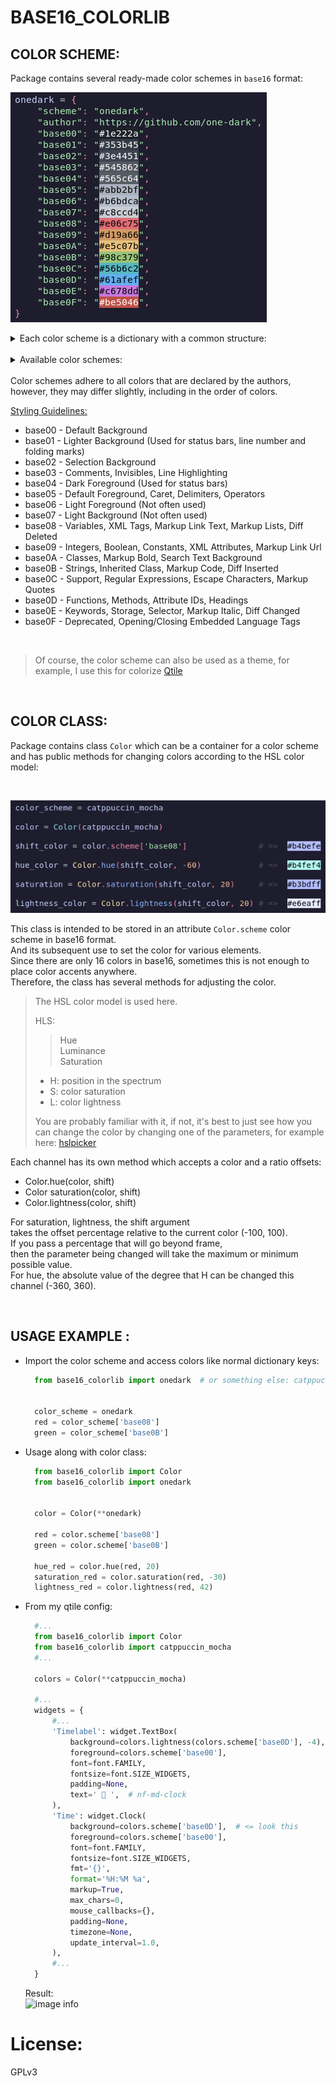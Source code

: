# BASE16_COLORLIB

## COLOR SCHEME:

Package contains several ready-made color schemes in `base16` format:
<br/>

![image info](https://raw.githubusercontent.com/MOIS3Y/base16-colorlib/assets/onedark_example.png)


<details>
  <summary>Each color scheme is a dictionary with a common structure:</summary>
    <br>

  ```python
  {
    "scheme": "onedark",
    "author": "https://github.com/one-dark",
    "base00": "#1e222a",
    "base01": "#353b45",
    "base02": "#3e4451",
    "base03": "#545862",
    "base04": "#565c64",
    "base05": "#abb2bf",
    "base06": "#b6bdca",
    "base07": "#c8ccd4",
    "base08": "#e06c75",
    "base09": "#d19a66",
    "base0A": "#e5c07b",
    "base0B": "#98c379",
    "base0C": "#56b6c2",
    "base0D": "#61afef",
    "base0E": "#c678dd",
    "base0F": "#be5046",
}
  ```
</details>

<br/>

<details><summary>Available color schemes:</summary>
  <br/>
  <details><summary>aquarium:</summary>
  <br/>
  <img src="https://raw.githubusercontent.com/MOIS3Y/base16-colorlib/assets/aquarium_example.png">
  <br/>

  ```
  {
    "scheme": "aquarium",
    "author": "https://github.com/FrenzyExists/aquarium-vim",
    "base00": "#20202A",
    "base01": "#2c2e3e",
    "base02": "#3D4059",
    "base03": "#313449",
    "base04": "#63718b",
    "base05": "#bac0cb",
    "base06": "#c5cbd6",
    "base07": "#ced4df",
    "base08": "#ebb9b9",
    "base09": "#e8cca7",
    "base0A": "#e6dfb8",
    "base0B": "#b1dba4",
    "base0C": "#b8dceb",
    "base0D": "#a3b8ef",
    "base0E": "#f6bbe7",
    "base0F": "#eAc1c1",
  }
  ```
  </details>
  <details><summary>ashes:</summary>
  <br/>
  <img src="https://raw.githubusercontent.com/MOIS3Y/base16-colorlib/assets/ashes_example.png">
  <br/>

  ```
  {
    "scheme": "ashes",
    "author": "https://github.com/chriskempson/base16-vim",
    "base00": "#1c2023",
    "base01": "#272b2e",
    "base02": "#303437",
    "base03": "#44484b",
    "base04": "#adb3ba",
    "base05": "#c7ccd1",
    "base06": "#dfe2e5",
    "base07": "#f3f4f5",
    "base08": "#c7ae95",
    "base09": "#c7c795",
    "base0A": "#aec795",
    "base0B": "#95c7ae",
    "base0C": "#95aec7",
    "base0D": "#ae95c7",
    "base0E": "#c795ae",
    "base0F": "#c79595",
  }
  ```
  </details>
  <details><summary>ayu_dark:</summary>
  <br/>
  <img src="https://raw.githubusercontent.com/MOIS3Y/base16-colorlib/assets/ayu_dark_example.png">
  <br/>

  ```
  {
    "scheme": "ayu_dark",
    "author": "https://github.com/ayu-theme/ayu-vim",
    "base00": "#0B0E14",
    "base01": "#1c1f25",
    "base02": "#24272d",
    "base03": "#2b2e34",
    "base04": "#33363c",
    "base05": "#c9c7be",
    "base06": "#E6E1CF",
    "base07": "#D9D7CE",
    "base08": "#c9c7be",
    "base09": "#FFEE99",
    "base0A": "#56c3f9",
    "base0B": "#AAD84C",
    "base0C": "#FFB454",
    "base0D": "#F07174",
    "base0E": "#FFB454",
    "base0F": "#CBA6F7",
  }
  ```
  </details>
  <details><summary>ayu_light:</summary>
  <br/>
  <img src="https://raw.githubusercontent.com/MOIS3Y/base16-colorlib/assets/ayu_light_example.png">
  <br/>

  ```
  {
    "scheme": "ayu_light",
    "author": "https://github.com/ayu-theme/ayu-vim",
    "base00": "#fafafa",
    "base01": "#f0f0f0",
    "base02": "#eeeeee",
    "base03": "#dfdfdf",
    "base04": "#d2d2d2",
    "base05": "#5C6166",
    "base06": "#52575c",
    "base07": "#484d52",
    "base08": "#F07171",
    "base09": "#A37ACC",
    "base0A": "#399EE6",
    "base0B": "#86B300",
    "base0C": "#4CBF99",
    "base0D": "#55B4D4",
    "base0E": "#FA8D3E",
    "base0F": "#F2AE49",
  }
  ```
  </details>
  <br/>
  <details><summary>bearded_arc:</summary>
  <br/>
  <img src="https://raw.githubusercontent.com/MOIS3Y/base16-colorlib/assets/bearded_arc_example.png">
  <br/>

  ```
  {
    "scheme": "bearded_arc",
    "author": "https://github.com/BeardedBear/bearded-theme",
    "base00": "#1c2433",
    "base01": "#262e3d",
    "base02": "#303847",
    "base03": "#444c5b",
    "base04": "#a1adb7",
    "base05": "#c3cfd9",
    "base06": "#ABB7C1",
    "base07": "#08bdba",
    "base08": "#FF738A",
    "base09": "#FF955C",
    "base0A": "#EACD61",
    "base0B": "#3CEC85",
    "base0C": "#77aed7",
    "base0D": "#69C3FF",
    "base0E": "#22ECDB",
    "base0F": "#FF738A",
  }
  ```
  </details>
  <details><summary>blossom_light:</summary>
  <br/>
  <img src="https://raw.githubusercontent.com/MOIS3Y/base16-colorlib/assets/blossom_light_example.png">
  <br/>

  ```
  {
    "scheme": "blossom_light",
    "author": "https://github.com/blossom-theme",
    "base00": "#e6dfdc",
    "base01": "#ded7d4",
    "base02": "#d7d0cd",
    "base03": "#d1cac7",
    "base04": "#cac3c0",
    "base05": "#746862",
    "base06": "#5e524c",
    "base07": "#695d57",
    "base08": "#8779a8",
    "base09": "#a87678",
    "base0A": "#738199",
    "base0B": "#6c805c",
    "base0C": "#5e908e",
    "base0D": "#b3816a",
    "base0E": "#7e8e8e",
    "base0F": "#976153",
  }
  ```
  </details>
  <br/>
  <details><summary>catppuccin_latte:</summary>
  <br/>
  <img src="https://raw.githubusercontent.com/MOIS3Y/base16-colorlib/assets/catppuccin_latte_example.png">
  <br/>

  ```
  {
    "scheme": "catppuccin_latte",
    "author": "https://github.com/catppuccin/catppuccin",
    "base00": "#eff1f5", # base
    "base01": "#e6e9ef", # mantle
    "base02": "#ccd0da", # surface0
    "base03": "#bcc0cc", # surface1
    "base04": "#acb0be", # surface2
    "base05": "#4c4f69", # text
    "base06": "#dc8a78", # rosewater
    "base07": "#7287fd", # lavender
    "base08": "#d20f39", # red
    "base09": "#fe640b", # peach
    "base0A": "#df8e1d", # yellow
    "base0B": "#40a02b", # green
    "base0C": "#179299", # teal
    "base0D": "#1e66f5", # blue
    "base0E": "#8839ef", # mauve
    "base0F": "#dd7878", # flamingo
  }
  ```
  </details>
  <details><summary>catppuccin_frappe:</summary>
  <br/>
  <img src="https://raw.githubusercontent.com/MOIS3Y/base16-colorlib/assets/catppuccin_frappe_example.png">
  <br/>

  ```
  {
    "scheme": "catppuccin_frappe",
    "author": "https://github.com/catppuccin/catppuccin",
    "base00": "#303446", # base
    "base01": "#292c3c", # mantle
    "base02": "#414559", # surface0
    "base03": "#51576d", # surface1
    "base04": "#626880", # surface2
    "base05": "#c6d0f5", # text
    "base06": "#f2d5cf", # rosewater
    "base07": "#babbf1", # lavender
    "base08": "#e78284", # red
    "base09": "#ef9f76", # peach
    "base0A": "#e5c890", # yellow
    "base0B": "#a6d189", # green
    "base0C": "#81c8be", # teal
    "base0D": "#8caaee", # blue
    "base0E": "#ca9ee6", # mauve
    "base0F": "#eebebe", # flamingo
  }
  ```
  </details>
  <details><summary>catppuccin_macchiato:</summary>
  <br/>
  <img src="https://raw.githubusercontent.com/MOIS3Y/base16-colorlib/assets/catppuccin_macchiato_example.png">
  <br/>

  ```
  {
    "scheme": "catppuccin_macchiato",
    "author": "https://github.com/catppuccin/catppuccin",
    "base00": "#24273a", # base
    "base01": "#1e2030", # mantle
    "base02": "#363a4f", # surface0
    "base03": "#494d64", # surface1
    "base04": "#5b6078", # surface2
    "base05": "#cad3f5", # text
    "base06": "#f4dbd6", # rosewater
    "base07": "#b7bdf8", # lavender
    "base08": "#ed8796", # red
    "base09": "#f5a97f", # peach
    "base0A": "#eed49f", # yellow
    "base0B": "#a6da95", # green
    "base0C": "#8bd5ca", # teal
    "base0D": "#8aadf4", # blue
    "base0E": "#c6a0f6", # mauve
    "base0F": "#f0c6c6", # flamingo
  }
  ```
  </details>
  <details><summary>catppuccin_mocha:</summary>
  <br/>
  <img src="https://raw.githubusercontent.com/MOIS3Y/base16-colorlib/assets/catppuccin_mocha_example.png">
  <br/>

  ```
  {
    "scheme": "catppuccin_mocha",
    "author": "https://github.com/catppuccin/catppuccin",
    "base00": "#1e1e2e", # base
    "base01": "#181825", # mantle
    "base02": "#313244", # surface0
    "base03": "#45475a", # surface1
    "base04": "#585b70", # surface2
    "base05": "#cdd6f4", # text
    "base06": "#f5e0dc", # rosewater
    "base07": "#b4befe", # lavender
    "base08": "#f38ba8", # red
    "base09": "#fab387", # peach
    "base0A": "#f9e2af", # yellow
    "base0B": "#a6e3a1", # green
    "base0C": "#94e2d5", # teal
    "base0D": "#89b4fa", # blue
    "base0E": "#cba6f7", # mauve
    "base0F": "#f2cdcd", # flamingo
  }
  ```
  </details>
  <br/>
  <details><summary>decay:</summary>
  <br/>
  <img src="https://raw.githubusercontent.com/MOIS3Y/base16-colorlib/assets/decay_example.png">
  <br/>

  ```
  {
    "scheme": "decay",
    "author": "https://github.com/decaycs",
    "base00": "#171B20",
    "base01": "#21262e",
    "base02": "#242931",
    "base03": "#485263",
    "base04": "#485263",
    "base05": "#b6beca",
    "base06": "#dee1e6",
    "base07": "#dee1e6",
    "base08": "#70A5EB",
    "base09": "#e9a180",
    "base0A": "#f1cf8a",
    "base0B": "#78DBA9",
    "base0C": "#e26c7c",
    "base0D": "#86aaec",
    "base0E": "#c68aee",
    "base0F": "#9cd1ff",
  }
  ```
  </details>
  <details><summary>dracula:</summary>
  <br/>
  <img src="https://raw.githubusercontent.com/MOIS3Y/base16-colorlib/assets/dracula_example.png">
  <br/>

  ```
  {
    "scheme": "dracula",
    "author": "https://github.com/dracula",
    "base00": "#282936",
    "base01": "#3a3c4e",
    "base02": "#4d4f68",
    "base03": "#626483",
    "base04": "#62d6e8",
    "base05": "#e9e9f4",
    "base06": "#f1f2f8",
    "base07": "#f7f7fb",
    "base08": "#ea51b2",
    "base09": "#b45bcf",
    "base0A": "#00f769",
    "base0B": "#ebff87",
    "base0C": "#a1efe4",
    "base0D": "#62d6e8",
    "base0E": "#b45bcf",
    "base0F": "#00f769",
}
  ```
  </details>
  <br/>
  <details><summary>everblush:</summary>
  <br/>
  <img src="https://raw.githubusercontent.com/MOIS3Y/base16-colorlib/assets/everblush_example.png">
  <br/>

  ```
  {
    "scheme": "everblush",
    "author": "https://github.com/Everblush",
    "base00": "#141b1e",
    "base01": "#1e2528",
    "base02": "#282f32",
    "base03": "#2d3437",
    "base04": "#3c4346",
    "base05": "#dadada",
    "base06": "#e4e4e4",
    "base07": "#dadada",
    "base08": "#e57474",
    "base09": "#fcb163",
    "base0A": "#e5c76b",
    "base0B": "#8ccf7e",
    "base0C": "#6cbfbf",
    "base0D": "#67b0e8",
    "base0E": "#c47fd5",
    "base0F": "#ef7d7d",
  }
  ```
  </details>
  <details><summary>everforest_dark:</summary>
  <br/>
  <img src="https://raw.githubusercontent.com/MOIS3Y/base16-colorlib/assets/everforest_dark_example.png">
  <br/>

  ```
  {
    "author": "https://github.com/sainnhe/everforest",
    "base00": "#2b3339",
    "base01": "#323c41",
    "base02": "#3a4248",
    "base03": "#424a50",
    "base04": "#4a5258",
    "base05": "#d3c6aa",
    "base06": "#ddd0b4",
    "base07": "#e7dabe",
    "base08": "#7fbbb3",
    "base09": "#d699b6",
    "base0A": "#83c092",
    "base0B": "#dbbc7f",
    "base0C": "#e69875",
    "base0D": "#a7c080",
    "base0E": "#e67e80",
    "base0F": "#d699b6",
  }
  ```
  </details>
  <details><summary>everforest_light:</summary>
  <br/>
  <img src="https://raw.githubusercontent.com/MOIS3Y/base16-colorlib/assets/everforest_light_example.png">
  <br/>

  ```
  {
    "scheme": "everforest_light",
    "author": "https://github.com/sainnhe/everforest",
    "base00": "#fff9e8",
    "base01": "#f6f0df",
    "base02": "#ede7d6",
    "base03": "#e5dfce",
    "base04": "#ddd7c6",
    "base05": "#495157",
    "base06": "#3b4349",
    "base07": "#272f35",
    "base08": "#5f9b93",
    "base09": "#b67996",
    "base0A": "#8da101",
    "base0B": "#d59600",
    "base0C": "#ef615e",
    "base0D": "#87a060",
    "base0E": "#c85552",
    "base0F": "#c85552",
  }
  ```
  </details>
  <br/>
  <details><summary>falcon:</summary>
  <br/>
  <img src="https://raw.githubusercontent.com/MOIS3Y/base16-colorlib/assets/falcon_example.png">
  <br/>

  ```
  {
    "scheme": "falcon",
    "author": "https://github.com/fenetikm/falcon",
    "base00": "#020222",
    "base01": "#0b0b2b",
    "base02": "#161636",
    "base03": "#202040",
    "base04": "#e4e4eb",
    "base05": "#eeeef5",
    "base06": "#f3f3fa",
    "base07": "#F8F8FF",
    "base08": "#BFDAFF",
    "base09": "#B4B4B9",
    "base0A": "#FFC552",
    "base0B": "#C8D0E3",
    "base0C": "#B4B4B9",
    "base0D": "#FFC552",
    "base0E": "#8BCCBF",
    "base0F": "#DFDFE5",
  }
  ```
  </details>
  <br/>
 <details><summary>gruvbox_dark:</summary>
  <br/>
  <img src="https://raw.githubusercontent.com/MOIS3Y/base16-colorlib/assets/gruvbox_dark_example.png">
  <br/>

  ```
  {
    "scheme": "gruvbox_dark",
    "author": "https://github.com/morhetz/gruvbox",
    "base00": "#282828",
    "base01": "#3c3836",
    "base02": "#423e3c",
    "base03": "#484442",
    "base04": "#bdae93",
    "base05": "#d5c4a1",
    "base06": "#ebdbb2",
    "base07": "#fbf1c7",
    "base08": "#fb4934",
    "base09": "#fe8019",
    "base0A": "#fabd2f",
    "base0B": "#b8bb26",
    "base0C": "#8ec07c",
    "base0D": "#83a598",
    "base0E": "#d3869b",
    "base0F": "#d65d0e",
  }
  ```
  </details>
  <details><summary>gruvbox_light:</summary>
  <br/>
  <img src="https://raw.githubusercontent.com/MOIS3Y/base16-colorlib/assets/gruvbox_light_example.png">
  <br/>

  ```
  {
    "scheme": "gruvbox_light",
    "author": "https://github.com/morhetz/gruvbox",
    "base00": "#F2E5BC",
    "base01": "#e3d6ad",
    "base02": "#e5d8af",
    "base03": "#d8cba2",
    "base04": "#cabd94",
    "base05": "#504945",
    "base06": "#3c3836",
    "base07": "#282828",
    "base08": "#9d0006",
    "base09": "#af3a03",
    "base0A": "#b57614",
    "base0B": "#79740e",
    "base0C": "#427b58",
    "base0D": "#076678",
    "base0E": "#8f3f71",
    "base0F": "#d65d0e",
  }
  ```
  </details>
  <br/>
  <details><summary>kanagawa:</summary>
  <br/>
  <img src="https://raw.githubusercontent.com/MOIS3Y/base16-colorlib/assets/kanagawa_example.png">
  <br/>

  ```
  {
    "scheme": "kanagawa",
    "author": "https://github.com/rebelot/kanagawa.nvim",
    "base00": "#1f1f28",
    "base01": "#2a2a37",
    "base02": "#223249",
    "base03": "#363646",
    "base04": "#4c4c55",
    "base05": "#c8c3a6",
    "base06": "#d2cdb0",
    "base07": "#DCD7BA",
    "base08": "#d8616b",
    "base09": "#ffa066",
    "base0A": "#dca561",
    "base0B": "#98bb6c",
    "base0C": "#7fb4ca",
    "base0D": "#7e9cd8",
    "base0E": "#9c86bf",
    "base0F": "#d8616b",
  }
  ```
  </details>
  <br/>
  <details><summary>melange:</summary>
  <br/>
  <img src="https://raw.githubusercontent.com/MOIS3Y/base16-colorlib/assets/melange_example.png">
  <br/>

  ```
  {
    "scheme": "melange",
    "author": "https://github.com/savq/melange",
    "base00": "#2A2520",
    "base01": "#39342f",
    "base02": "#433e39",
    "base03": "#4d4843",
    "base04": "#57524d",
    "base05": "#ECE1D7",
    "base06": "#e3d8ce",
    "base07": "#d8cdc3",
    "base08": "#ECE1D7",
    "base09": "#86A3A3",
    "base0A": "#99D59D",
    "base0B": "#9AACCE",
    "base0C": "#EBC06D",
    "base0D": "#EBC06D",
    "base0E": "#E49B5D",
    "base0F": "#8E733F",
  }
  ```
  </details>
  <details><summary>monokai:</summary>
  <br/>
  <img src="https://raw.githubusercontent.com/MOIS3Y/base16-colorlib/assets/monokai_example.png">
  <br/>

  ```
  {
    "scheme": "monokai",
    "author": "https://monokai.pro",
    "base00": "#272822",
    "base01": "#383830",
    "base02": "#49483e",
    "base03": "#75715e",
    "base04": "#a59f85",
    "base05": "#f8f8f2",
    "base06": "#f5f4f1",
    "base07": "#f9f8f5",
    "base08": "#fd971f",
    "base09": "#ae81ff",
    "base0A": "#f4bf75",
    "base0B": "#a6e22e",
    "base0C": "#a1efe4",
    "base0D": "#66d9ef",
    "base0E": "#f92672",
    "base0F": "#cc6633",
  }
  ```
  </details>
  <details><summary>monochrome:</summary>
  <br/>
  <img src="https://raw.githubusercontent.com/MOIS3Y/base16-colorlib/assets/monochrome_example.png">
  <br/>

  ```
  {
    "scheme": "monochrome",
    "author": "https://github.com/kdheepak/monochrome.nvim",
    "base00": "#101010",
    "base01": "#1f1f1f",
    "base02": "#2e2e2e",
    "base03": "#383838",
    "base04": "#424242",
    "base05": "#bfc5d0",
    "base06": "#c7cdd8",
    "base07": "#ced4df",
    "base08": "#eee8d5",
    "base09": "#B8B7B1",
    "base0A": "#859ba2",
    "base0B": "#7b9198",
    "base0C": "#DFDFDA",
    "base0D": "#ced4df",
    "base0E": "#DAD4C3",
    "base0F": "#ced4df",
  }
  ```
  </details>
  <details><summary>mountain:</summary>
  <br/>
  <img src="https://raw.githubusercontent.com/MOIS3Y/base16-colorlib/assets/mountain_example.png">
  <br/>

  ```
  {
    "scheme": "mountain",
    "author": "https://github.com/mountain-theme/Mountain",
    "base00": "#0f0f0f",
    "base01": "#151515",
    "base02": "#191919",
    "base03": "#222222",
    "base04": "#535353",
    "base05": "#d8d8d8",
    "base06": "#e6e6e6",
    "base07": "#f0f0f0",
    "base08": "#b18f91",
    "base09": "#d8bb92",
    "base0A": "#b1ae8f",
    "base0B": "#8aac8b",
    "base0C": "#91b2b3",
    "base0D": "#a5a0c2",
    "base0E": "#ac8aac",
    "base0F": "#b39193",
  }
  ```
  </details>
   <br/>
  <details><summary>nord:</summary>
  <br/>
  <img src="https://raw.githubusercontent.com/MOIS3Y/base16-colorlib/assets/nord_example.png">
  <br/>

  ```
  {
    "scheme": "nord",
    "author": "https://www.nordtheme.com",
    "base00": "#2E3440",
    "base01": "#3B4252",
    "base02": "#434C5E",
    "base03": "#4C566A",
    "base04": "#D8DEE9",
    "base05": "#E5E9F0",
    "base06": "#ECEFF4",
    "base07": "#8FBCBB",
    "base08": "#88C0D0",
    "base09": "#81A1C1",
    "base0A": "#5E81AC",
    "base0B": "#BF616A",
    "base0C": "#D08770",
    "base0D": "#EBCB8B",
    "base0E": "#A3BE8C",
    "base0F": "#B48EAD",
  }
  ```
  </details>
   <br/>
  <details><summary>onedark:</summary>
  <br/>
  <img src="https://raw.githubusercontent.com/MOIS3Y/base16-colorlib/assets/onedark_example.png">
  <br/>

  ```
  {
    "scheme": "onedark",
    "author": "https://github.com/one-dark",
    "base00": "#1e222a",
    "base01": "#353b45",
    "base02": "#3e4451",
    "base03": "#545862",
    "base04": "#565c64",
    "base05": "#abb2bf",
    "base06": "#b6bdca",
    "base07": "#c8ccd4",
    "base08": "#e06c75",
    "base09": "#d19a66",
    "base0A": "#e5c07b",
    "base0B": "#98c379",
    "base0C": "#56b6c2",
    "base0D": "#61afef",
    "base0E": "#c678dd",
    "base0F": "#be5046",
  }
  ```
  </details>
  <details><summary>onelight:</summary>
  <br/>
  <img src="https://raw.githubusercontent.com/MOIS3Y/base16-colorlib/assets/onelight_example.png">
  <br/>

  ```
  {
    "scheme": "onelight",
    "author": "https://github.com/one-dark",
    "base00": "#fafafa",
    "base01": "#f4f4f4",
    "base02": "#e5e5e6",
    "base03": "#dfdfe0",
    "base04": "#d7d7d8",
    "base05": "#383a42",
    "base06": "#202227",
    "base07": "#090a0b",
    "base08": "#d84a3d",
    "base09": "#a626a4",
    "base0A": "#c18401",
    "base0B": "#50a14f",
    "base0C": "#0070a8",
    "base0D": "#4078f2",
    "base0E": "#a626a4",
    "base0F": "#986801",
  }
  ```
  </details>
  <br/>
  <details><summary>rosepine:</summary>
  <br/>
  <img src="https://raw.githubusercontent.com/MOIS3Y/base16-colorlib/assets/rosepine_example.png">
  <br/>

  ```
  {
    "scheme": "rosepine",
    "author": "https://github.com/edunfelt/base16-rose-pine-scheme",
    "base00": "#191724",
    "base01": "#1f1d2e",
    "base02": "#26233a",
    "base03": "#6e6a86",
    "base04": "#908caa",
    "base05": "#e0def4",
    "base06": "#e0def4",
    "base07": "#524f67",
    "base08": "#eb6f92",
    "base09": "#f6c177",
    "base0A": "#ebbcba",
    "base0B": "#31748f",
    "base0C": "#9ccfd8",
    "base0D": "#c4a7e7",
    "base0E": "#f6c177",
    "base0F": "#524f67",
  }
  ```
  </details>
  <details><summary>rosepine_moon:</summary>
  <br/>
  <img src="https://raw.githubusercontent.com/MOIS3Y/base16-colorlib/assets/rosepine_moon_example.png">
  <br/>

  ```
  {
    "scheme": "rosepine_moon",
    "author": "https://github.com/edunfelt/base16-rose-pine-scheme",
    "base00": "#232136",
    "base01": "#2a273f",
    "base02": "#393552",
    "base03": "#6e6a86",
    "base04": "#908caa",
    "base05": "#e0def4",
    "base06": "#e0def4",
    "base07": "#56526e",
    "base08": "#ecebf0",
    "base08": "#eb6f92",
    "base09": "#f6c177",
    "base0A": "#ea9a97",
    "base0B": "#3e8fb0",
    "base0C": "#9ccfd8",
    "base0D": "#c4a7e7",
    "base0E": "#f6c177",
    "base0F": "#56526e",
  }
  ```
  </details>
  <details><summary>rosepine_dawn:</summary>
  <br/>
  <img src="https://raw.githubusercontent.com/MOIS3Y/base16-colorlib/assets/rosepine_dawn_example.png">
  <br/>

  ```
  {
    "scheme": "rosepine_dawn",
    "author": "https://github.com/edunfelt/base16-rose-pine-scheme",
    "base00": "#faf4ed",
    "base01": "#fffaf3",
    "base02": "#f2e9de",
    "base03": "#9893a5",
    "base04": "#797593",
    "base05": "#575279",
    "base06": "#575279",
    "base07": "#cecacd",
    "base08": "#b4637a",
    "base09": "#ea9d34",
    "base0A": "#d7827e",
    "base0B": "#286983",
    "base0C": "#56949f",
    "base0D": "#907aa9",
    "base0E": "#ea9d34",
    "base0F": "#cecacd",
  }
  ```
  </details>
  <details><summary>rxyhn:</summary>
  <br/>
  <img src="https://raw.githubusercontent.com/MOIS3Y/base16-colorlib/assets/rxyhn_example.png">
  <br/>

  ```
  {
    "scheme": "rxyhn",
    "author": "https://github.com/rxyhn/yoru",
    "base00": "#061115",
    "base01": "#0C171B",
    "base02": "#101B1F",
    "base03": "#192428",
    "base04": "#212C30",
    "base05": "#D9D7D6",
    "base06": "#E3E1E0",
    "base07": "#EDEBEA",
    "base08": "#f26e74",
    "base09": "#ecd28b",
    "base0A": "#E9967E",
    "base0B": "#82c29c",
    "base0C": "#6791C9",
    "base0D": "#79AAEB",
    "base0E": "#C488EC",
    "base0F": "#F16269",
  }
  ```
  </details>
  <br/>
  <details><summary>solarized:</summary>
  <br/>
  <img src="https://raw.githubusercontent.com/MOIS3Y/base16-colorlib/assets/solarized_example.png">
  <br/>

  ```
  {
    "scheme": "solarized",
    "author": "https://github.com/altercation/solarized",
    "base00": "#002b36",
    "base01": "#06313c",
    "base02": "#0a3540",
    "base03": "#133e49",
    "base04": "#1b4651",
    "base05": "#93a1a1",
    "base06": "#eee8d5",
    "base07": "#fdf6e3",
    "base08": "#dc322f",
    "base09": "#cb4b16",
    "base0A": "#b58900",
    "base0B": "#859900",
    "base0C": "#2aa198",
    "base0D": "#268bd2",
    "base0E": "#6c71c4",
    "base0F": "#d33682",
  }
  ```
  </details>
  <details><summary>sweetpastel:</summary>
  <br/>
  <img src="https://raw.githubusercontent.com/MOIS3Y/base16-colorlib/assets/sweetpastel_example.png">
  <br/>

  ```
  {
    "scheme": "sweetpastel",
    "author": "https://github.com/SweetPastel",
    "base00": "#1B1F23",
    "base01": "#25292d",
    "base02": "#2f3337",
    "base03": "#393d41",
    "base04": "#43474b",
    "base05": "#FDE5E6",
    "base06": "#DEE2E6",
    "base07": "#F8F9FA",
    "base08": "#e5a3a1",
    "base09": "#F1C192",
    "base0A": "#ECE3B1",
    "base0B": "#B4E3AD",
    "base0C": "#F8B3CC",
    "base0D": "#A3CBE7",
    "base0E": "#CEACE8",
    "base0F": "#e5a3a1",
  }
  ```
  </details>
  <br/>
  <details><summary>tokyodark:</summary>
  <br/>
  <img src="https://raw.githubusercontent.com/MOIS3Y/base16-colorlib/assets/tokyodark_example.png">
  <br/>

  ```
  {
    "scheme": "tokyodark",
    "author": "https://github.com/tiagovla/tokyodark.nvim",
    "base00": "#11121d",
    "base01": "#1b1c27",
    "base02": "#21222d",
    "base03": "#282934",
    "base04": "#30313c",
    "base05": "#abb2bf",
    "base06": "#b2b9c6",
    "base07": "#A0A8CD",
    "base08": "#ee6d85",
    "base09": "#7199ee",
    "base0A": "#7199ee",
    "base0B": "#dfae67",
    "base0C": "#a485dd",
    "base0D": "#95c561",
    "base0E": "#a485dd",
    "base0F": "#f3627a",
  }
  ```
  </details>
  <details><summary>tokyonight:</summary>
  <br/>
  <img src="https://raw.githubusercontent.com/MOIS3Y/base16-colorlib/assets/tokyonight_example.png">
  <br/>

  ```
  {
    "scheme": "tokyonight",
    "author": "https://github.com/tiagovla/tokyonight.nvim",
    "base00": "#1a1b26",
    "base01": "#16161e",
    "base02": "#2f3549",
    "base03": "#444b6a",
    "base04": "#787c99",
    "base05": "#a9b1d6",
    "base06": "#cbccd1",
    "base07": "#d5d6db",
    "base08": "#73daca",
    "base09": "#ff9e64",
    "base0A": "#0db9d7",
    "base0B": "#9ece6a",
    "base0C": "#b4f9f8",
    "base0D": "#2ac3de",
    "base0E": "#bb9af7",
    "base0F": "#f7768e",
  }
  ```
  </details>
  <br/>
  <details><summary>yoru:</summary>
  <br/>
  <img src="https://raw.githubusercontent.com/MOIS3Y/base16-colorlib/assets/yoru_example.png">
  <br/>

  ```
  {
    "scheme": "yoru",
    "author": "https://github.com/rxyhn/yoru",
    "base00": "#0c0e0f",
    "base01": "#121415",
    "base02": "#161819",
    "base03": "#1f2122",
    "base04": "#27292a",
    "base05": "#edeff0",
    "base06": "#e4e6e7",
    "base07": "#f2f4f5",
    "base08": "#f26e74",
    "base09": "#ecd28b",
    "base0A": "#e79881",
    "base0B": "#82c29c",
    "base0C": "#6791C9",
    "base0D": "#709ad2",
    "base0E": "#c58cec",
    "base0F": "#e8646a",
  }
  ```
  </details>
</details>


<br/>
Color schemes adhere to all colors that are declared by the authors,
however, they may differ slightly, including in the order of colors.

<br/>

[Styling Guidelines:](https://github.com/chriskempson/base16/blob/main/styling.md)

- base00 - Default Background
- base01 - Lighter Background (Used for status bars, line number and folding marks)
- base02 - Selection Background
- base03 - Comments, Invisibles, Line Highlighting
- base04 - Dark Foreground (Used for status bars)
- base05 - Default Foreground, Caret, Delimiters, Operators
- base06 - Light Foreground (Not often used)
- base07 - Light Background (Not often used)
- base08 - Variables, XML Tags, Markup Link Text, Markup Lists, Diff Deleted
- base09 - Integers, Boolean, Constants, XML Attributes, Markup Link Url
- base0A - Classes, Markup Bold, Search Text Background
- base0B - Strings, Inherited Class, Markup Code, Diff Inserted
- base0C - Support, Regular Expressions, Escape Characters, Markup Quotes
- base0D - Functions, Methods, Attribute IDs, Headings
- base0E - Keywords, Storage, Selector, Markup Italic, Diff Changed
- base0F - Deprecated, Opening/Closing Embedded Language Tags

<br>

>Of course, the color scheme can also be used as a theme, for example, I use this for colorize [Qtile](http://www.qtile.org/)

<br>

## COLOR CLASS:

Package contains class `Color` which can be a container for a color scheme
and has public methods for changing colors according to the HSL color model:

<br/>

![image info](./assets/hsl_example.png)

This class is intended to be stored in an attribute `Color.scheme` color scheme in base16 format.\
And its subsequent use to set the color for various elements.\
Since there are only 16 colors in base16,
sometimes this is not enough to place color accents anywhere.\
Therefore, the class has several methods for adjusting the color.
> The HSL color model is used here.
> 
>HLS:
>> Hue\
>>Luminance\
>>Saturation
> - H: position in the spectrum
> - S: color saturation
> - L: color lightness
> 
>You are probably familiar with it, if not, it's best to just see how
>you can change the color by changing one of the parameters,
>for example here: [hslpicker](https://hslpicker.com/)



Each channel has its own method which accepts a color and a ratio offsets:


- Color.hue(color, shift)
- Color saturation(color, shift)
- Color.lightness(color, shift)


For saturation, lightness, the shift argument\
takes the offset percentage relative to the current color (-100, 100).\
If you pass a percentage that will go beyond frame,\
then the parameter being changed will take the maximum or minimum possible value.\
For hue, the absolute value of the degree that H can
be changed this channel (-360, 360).

<br>


## USAGE EXAMPLE :

- Import the color scheme and access colors like normal dictionary keys:
  ```python
    from base16_colorlib import onedark  # or something else: catppuccin_mocha, etc


    color_scheme = onedark
    red = color_scheme['base08']
    green = color_scheme['base0B']
  ````
- Usage along with color class:
  ```python
    from base16_colorlib import Color
    from base16_colorlib import onedark


    color = Color(**onedark)
    
    red = color.scheme['base08']
    green = color.scheme['base0B']

    hue_red = color.hue(red, 20)
    saturation_red = color.saturation(red, -30)
    lightness_red = color.lightness(red, 42)
  ````
- From my qtile config:
  ```python
    #...
    from base16_colorlib import Color
    from base16_colorlib import catppuccin_mocha
    #...

    colors = Color(**catppuccin_mocha)

    #...
    widgets = {
        #...
        'Timelabel': widget.TextBox(
            background=colors.lightness(colors.scheme['base0D'], -4),  # <= look this
            foreground=colors.scheme['base00'],
            font=font.FAMILY,
            fontsize=font.SIZE_WIDGETS,
            padding=None,
            text=' 󰥔 ',  # nf-md-clock
        ),
        'Time': widget.Clock(
            background=colors.scheme['base0D'],  # <= look this
            foreground=colors.scheme['base00'],
            font=font.FAMILY,
            fontsize=font.SIZE_WIDGETS,
            fmt='{}',
            format='%H:%M %a',
            markup=True,
            max_chars=0,
            mouse_callbacks={},
            padding=None,
            timezone=None,
            update_interval=1.0,
        ),
        #...
    }
  ````
  Result:\
  ![image info](./assets/qtile_example.png)


# License:

GPLv3